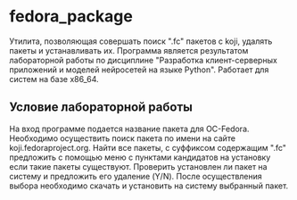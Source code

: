 # fedora_package
Утилита, позволяющая совершать поиск ".fc" пакетов с koji, удалять пакеты и устанавливать их. 
Программа является результатом лабораторной работы по дисциплине "Разработка клиент-серверных приложений и моделей нейросетей на языке Python". Работает для систем на базе x86_64.

## Условие лабораторной работы
На вход программе подается название пакета для ОС-Fedora.
Необходимо осуществить поиск пакета по имени на сайте  koji.fedoraproject.org. Найти все пакеты, с суффиксом содержащим ".fc" предложить с помощью меню с пунктами кандидатов на установку если такие пакеты существуют.
Проверить установлен ли пакет на систему и предложить его удаление (Y/N). После осуществления выбора необходимо скачать и установить на систему выбранный пакет.


